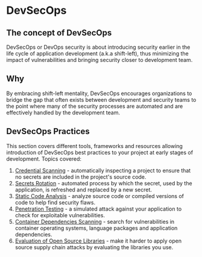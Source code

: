 # DevSecOps

## The concept of DevSecOps

DevSecOps or DevOps security is about introducing security earlier in the life cycle of application development (a.k.a shift-left), thus minimizing the impact of vulnerabilities and bringing security closer to development team.

## Why

By embracing shift-left mentality, DevSecOps encourages organizations to bridge the gap that often exists between development and security teams to the point where many of the security processes are automated and are effectively handled by the development team.

## DevSecOps Practices

This section covers different tools, frameworks and resources allowing introduction of DevSecOps best practices to your project at early stages of development.
Topics covered:

1. [Credential Scanning](./secret_management/credential_scanning.md) - automatically inspecting a project to ensure that no secrets are included in the project's source code.
1. [Secrets Rotation](./secret_management/secrets_rotation.md) - automated process by which the secret, used by the application, is refreshed and replaced by a new secret.
1. [Static Code Analysis](./secret_management/static_code_analysis.md) - analyze source code or compiled versions of code to help find security flaws.
1. [Penetration Testing](./penetration_testing/README.md) - a simulated attack against your application to check for exploitable vulnerabilities.
1. [Container Dependencies Scanning](./dependency_container_scanning/README.md) - search for vulnerabilities in container operating systems, language packages and application dependencies.
1. [Evaluation of Open Source Libraries](./evaluate_oss/README.md) - make it harder to apply open source supply chain attacks by evaluating the libraries you use.
